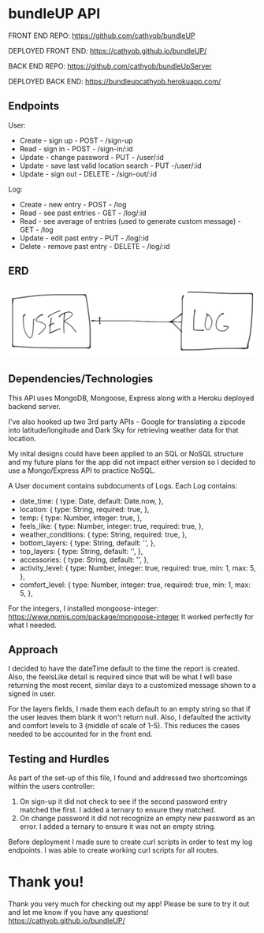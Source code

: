# bundleUP API

FRONT END REPO: https://github.com/cathyob/bundleUP

DEPLOYED FRONT END: https://cathyob.github.io/bundleUP/

BACK END REPO: https://github.com/cathyob/bundleUpServer

DEPLOYED BACK END:  https://bundleupcathyob.herokuapp.com/

## Endpoints

User:
  * Create - sign up -  POST - /sign-up
  * Read - sign in - POST - /sign-in/:id
  * Update - change password - PUT - /user/:id
  * Update - save last valid location search - PUT -/user/:id
  * Update - sign out - DELETE - /sign-out/:id

Log:
  * Create - new entry - POST - /log
  * Read - see past entries - GET - /log/:id
  * Read - see average of entries (used to generate custom message) - GET - /log
  * Update - edit past entry - PUT - /log/:id
  * Delete - remove past entry - DELETE - /log/:id

## ERD

![alt text](https://raw.githubusercontent.com/cathyob/bundleUpServer/master/ERD.png "ERD")

## Dependencies/Technologies

This API uses MongoDB, Mongoose, Express along with a Heroku deployed backend server.

I've also hooked up two 3rd party APIs - Google for translating a zipcode into latitude/longitude and Dark Sky for retrieving weather data for that location.

My inital designs could have been applied to an SQL or NoSQL structure and my future plans for the app did not impact either version so I decided to use a Mongo/Express API to practice NoSQL.

A User document contains subdocuments of Logs. Each Log contains:
- date_time: { type: Date, default: Date.now, },
- location: { type: String, required: true, },
- temp: { type: Number, integer: true, },
- feels_like: { type: Number, integer: true, required: true, },
- weather_conditions: { type: String, required: true, },
- bottom_layers: { type: String, default: '', },
- top_layers: { type: String, default: '', },
- accessories: { type: String, default: '', },
- activity_level: { type: Number, integer: true, required: true, min: 1, max: 5, },
- comfort_level: { type: Number, integer: true, required: true, min: 1, max: 5, },

For the integers, I installed mongoose-integer:
https://www.npmjs.com/package/mongoose-integer
It worked perfectly for what I needed.

## Approach

I decided to have the dateTime default to the time the report is created. Also, the feelsLike detail is required since that will be what I will base returning the most recent, similar days to a customized message shown to a signed in user.

For the layers fields, I made them each default to an empty string so that if the user leaves them blank it won't return null. Also, I defaulted the activity and comfort levels to 3 (middle of scale of 1-5). This reduces the cases needed to be accounted for in the front end.


## Testing and Hurdles

As part of the set-up of this file, I found and addressed two shortcomings within the users controller:
1) On sign-up it did not check to see if the second password entry matched the first. I added a ternary to ensure they matched.
2) On change password it did not recognize an empty new password as an error. I added a ternary to ensure it was not an empty string.

Before deployment I made sure to create curl scripts in order to test my log endpoints. I was able to create working curl scripts for all routes.

# Thank you!

Thank you very much for checking out my app!
Please be sure to try it out and let me know if you have any questions!
https://cathyob.github.io/bundleUP/
